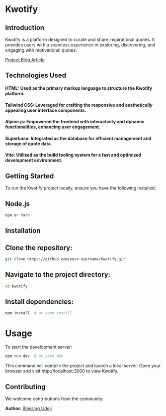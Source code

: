 # Kwotify

## Introduction
Kwotify is a platform designed to curate and share inspirational quotes. It provides users with a seamless experience in exploring, discovering, and engaging with motivational quotes.

[Project Blog Article](https://medium.com/@blessingoudeji/kwotify-random-quotes-generator-a-tailwind-alpine-js-and-superbase-project-f3ad230543eb)

## Technologies Used
#### HTML: Used as the primary markup language to structure the Kwotify platform.
#### Tailwind CSS: Leveraged for crafting the responsive and aesthetically appealing user interface components.
 #### Alpine.js: Empowered the frontend with interactivity and dynamic functionalities, enhancing user engagement.
#### Superbase: Integrated as the database for efficient management and storage of quote data.
#### Vite: Utilized as the build tooling system for a fast and optimized development environment.

## Getting Started
To run the Kwotify project locally, ensure you have the following installed:

## Node.js
```bash
npm or Yarn
```
## Installation
## Clone the repository:
```bash
git clone https://github.com/your-username/Kwotify.git
```
## Navigate to the project directory:
```bash
cd kwotify
```
## Install dependencies:
```bash
npm install  # or yarn install
```
# Usage

To start the development server:
```bash
npm run dev  # or yarn dev
```
 This command will compile the project and launch a local server. Open your browser and visit http://localhost:3000 to view Kwotify.

## Contributing
We welcome contributions from the community.

 **Author:**
 [Blessing Udeji](https://www.linkedin.com/in/blessing-udeji-0239b8206/)
